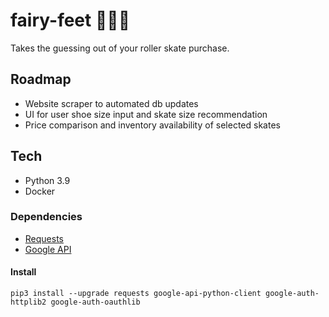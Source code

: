 # fairy-feet 🧚🏻‍♀️
Takes the guessing out of your roller skate purchase.

## Roadmap
- Website scraper to automated db updates
- UI for user shoe size input and skate size recommendation
- Price comparison and inventory availability of selected skates


## Tech 
- Python 3.9
- Docker

### Dependencies
- [Requests](https://pypi.org/project/requests/)
- [Google API](https://developers.google.com/sheets/api/quickstart/python)
#### Install

```
pip3 install --upgrade requests google-api-python-client google-auth-httplib2 google-auth-oauthlib
```
